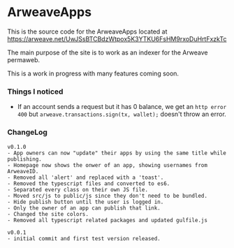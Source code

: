 # ArweaveApps
This is the source code for the ArweaveApps located at https://arweave.net/UwJSsBTCBdzWtpox5K3YTKU6FsHM9rxoDuHrtFxzkTc

The main purpose of the site is to work as an indexer for the Arweave permaweb.

This is a work in progress with many features coming soon.

### Things I noticed
- If an account sends a request but it has 0 balance, we get an `http error 400` but `arweave.transactions.sign(tx, wallet);` doesn't throw an error.

### ChangeLog
```
v0.1.0
- App owners can now "update" their apps by using the same title while publishing.
- Homepage now shows the onwer of an app, showing usernames from ArweaveID.
- Removed all 'alert' and replaced with a 'toast'.
- Removed the typescript files and converted to es6.
- Separated every class on their own JS file.
- Moved src/js to public/js since they don't need to be bundled.
- Hide publish button until the user is logged in.
- Only the owner of an app can publish that link.
- Changed the site colors.
- Removed all typescript related packages and updated gulfile.js

v0.0.1
- initial commit and first test version released.
```
